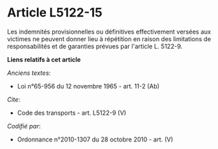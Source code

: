 # Article L5122-15

Les indemnités provisionnelles ou définitives effectivement versées aux victimes ne peuvent donner lieu à répétition en
raison des limitations de responsabilités et de garanties prévues par l'article L. 5122-9.

**Liens relatifs à cet article**

_Anciens textes_:

  - Loi n°65-956 du 12 novembre 1965 - art. 11-2 (Ab)

_Cite_:

  - Code des transports - art. L5122-9 (V)

_Codifié par_:

  - Ordonnance n°2010-1307 du 28 octobre 2010 - art. (V)
